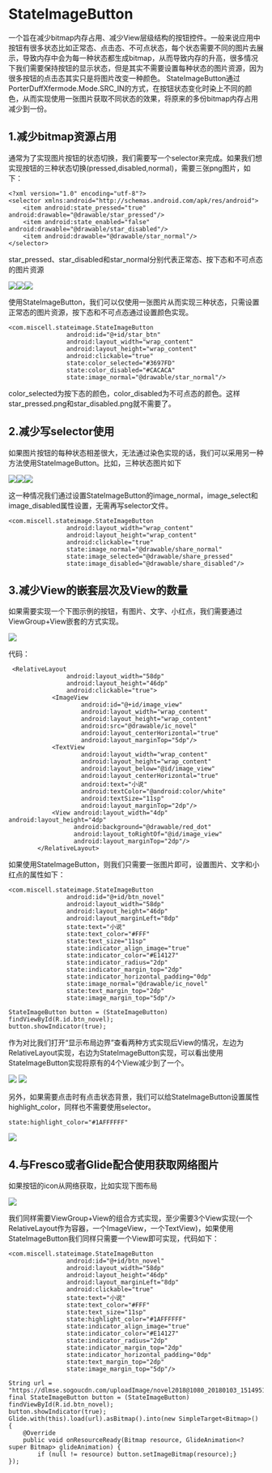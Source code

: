 # StateImageButton
一个旨在减少bitmap内存占用、减少View层级结构的按钮控件。一般来说应用中按钮有很多状态比如正常态、点击态、不可点状态，每个状态需要不同的图片去展示，导致内存中会为每一种状态都生成bitmap，从而导致内存的升高，很多情况下我们需要保持按钮的显示状态，但是其实不需要设置每种状态的图片资源，因为很多按钮的点击态其实只是将图片改变一种颜色。
StateImageButton通过PorterDuffXfermode.Mode.SRC_IN的方式，在按钮状态变化时染上不同的颜色，从而实现使用一张图片获取不同状态的效果，将原来的多份bitmap内存占用减少到一份。


## 1.减少bitmap资源占用

通常为了实现图片按钮的状态切换，我们需要写一个selector来完成。如果我们想实现按钮的三种状态切换(pressed,disabled,normal)，需要三张png图片，如下：

```
<?xml version="1.0" encoding="utf-8"?>
<selector xmlns:android="http://schemas.android.com/apk/res/android">
    <item android:state_pressed="true" android:drawable="@drawable/star_pressed"/>
    <item android:state_enabled="false" android:drawable="@drawable/star_disabled"/>
    <item android:drawable="@drawable/star_normal"/>
</selector>
```
star_pressed、star_disabled和star_normal分别代表正常态、按下态和不可点态的图片资源

![](/stateimagebutton/images/star_normal.png)![](/stateimagebutton/images/star_pressed.png)![](/stateimagebutton/images/star_disabled.png)

使用StateImageButton，我们可以仅使用一张图片从而实现三种状态，只需设置正常态的图片资源，按下态和不可点态通过设置颜色实现。


```
<com.miscell.stateimage.StateImageButton
                android:id="@+id/star_btn"
                android:layout_width="wrap_content"
                android:layout_height="wrap_content"
                android:clickable="true"
                state:color_selected="#3697FD"
                state:color_disabled="#CACACA"
                state:image_normal="@drawable/star_normal"/>
```

color_selected为按下态的颜色，color_disabled为不可点态的颜色。这样star_pressed.png和star_disabled.png就不需要了。

## 2.减少写selector使用

如果图片按钮的每种状态相差很大，无法通过染色实现的话，我们可以采用另一种方法使用StateImageButton。比如，三种状态图片如下

![](/stateimagebutton/images/share_normal.png)![](/stateimagebutton/images/share_pressed.png)![](/stateimagebutton/images/share_disabled.png)

这一种情况我们通过设置StateImageButton的image_normal，image_select和image_disabled属性设置，无需再写selector文件。

```
<com.miscell.stateimage.StateImageButton
                android:layout_width="wrap_content"
                android:layout_height="wrap_content"
                android:clickable="true"
                state:image_normal="@drawable/share_normal"
                state:image_selected="@drawable/share_pressed"
                state:image_disabled="@drawable/share_disabled"/>
```

## 3.减少View的嵌套层次及View的数量

如果需要实现一个下图示例的按钮，有图片、文字、小红点，我们需要通过ViewGroup+View嵌套的方式实现。

![](/stateimagebutton/images/novel.png)

代码：

```
 <RelativeLayout
                android:layout_width="58dp"
                android:layout_height="46dp"
                android:clickable="true">
            <ImageView
                    android:id="@+id/image_view"
                    android:layout_width="wrap_content"
                    android:layout_height="wrap_content"
                    android:src="@drawable/ic_novel"
                    android:layout_centerHorizontal="true"
                    android:layout_marginTop="5dp"/>
            <TextView
                    android:layout_width="wrap_content"
                    android:layout_height="wrap_content"
                    android:layout_below="@id/image_view"
                    android:layout_centerHorizontal="true"
                    android:text="小说"
                    android:textColor="@android:color/white"
                    android:textSize="11sp"
                    android:layout_marginTop="2dp"/>
            <View android:layout_width="4dp" android:layout_height="4dp"
                  android:background="@drawable/red_dot"
                  android:layout_toRightOf="@id/image_view"
                  android:layout_marginTop="2dp"/>
        </RelativeLayout>
```

如果使用StateImageButton，则我们只需要一张图片即可，设置图片、文字和小红点的属性如下：

```
<com.miscell.stateimage.StateImageButton
                android:id="@+id/btn_novel"
                android:layout_width="58dp"
                android:layout_height="46dp"
                android:layout_marginLeft="8dp"
                state:text="小说"
                state:text_color="#FFF"
                state:text_size="11sp"
                state:indicator_align_image="true"
                state:indicator_color="#E14127"
                state:indicator_radius="2dp"
                state:indicator_margin_top="2dp"
                state:indicator_horizontal_padding="0dp"
                state:image_normal="@drawable/ic_novel"
                state:text_margin_top="2dp"
                state:image_margin_top="5dp"/>
```

```
StateImageButton button = (StateImageButton) findViewById(R.id.btn_novel);
button.showIndicator(true);
```

作为对比我们打开“显示布局边界”查看两种方式实现后View的情况，左边为RelativeLayout实现，右边为StateImageButton实现，可以看出使用StateImageButton实现将原有的4个View减少到了一个。

![](/stateimagebutton/images/novel_before.png) ![](/stateimagebutton/images/novel_after.png)

另外，如果需要点击时有点击状态背景，我们可以给StateImageButton设置属性highlight_color，同样也不需要使用selector。

```
state:highlight_color="#1AFFFFFF"
```
![](/stateimagebutton/images/novel_highlight.png)

## 4.与Fresco或者Glide配合使用获取网络图片

如果按钮的icon从网络获取，比如实现下图布局


![](/stateimagebutton/images/novel.png)


我们同样需要ViewGroup+View的组合方式实现，至少需要3个View实现(一个RelativeLayout作为容器，一个ImageView，一个TextView)，如果使用StateImageButton我们同样只需要一个View即可实现，代码如下：

```
<com.miscell.stateimage.StateImageButton
                android:id="@+id/btn_novel"
                android:layout_width="58dp"
                android:layout_height="46dp"
                android:layout_marginLeft="8dp"
                android:clickable="true"
                state:text="小说"
                state:text_color="#FFF"
                state:text_size="11sp"
                state:highlight_color="#1AFFFFFF"
                state:indicator_align_image="true"
                state:indicator_color="#E14127"
                state:indicator_radius="2dp"
                state:indicator_margin_top="2dp"
                state:indicator_horizontal_padding="0dp"
                state:text_margin_top="2dp"
                state:image_margin_top="5dp"/>
```

```
String url = "https://dlmse.sogoucdn.com/uploadImage/novel2018@1080_20180103_1514951106.png";
final StateImageButton button = (StateImageButton) findViewById(R.id.btn_novel);
button.showIndicator(true);
Glide.with(this).load(url).asBitmap().into(new SimpleTarget<Bitmap>() {
    @Override
    public void onResourceReady(Bitmap resource, GlideAnimation<? super Bitmap> glideAnimation) {
        if (null != resource) button.setImageBitmap(resource);}
});
```










